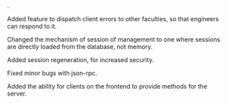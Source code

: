 .

Added feature to dispatch client errors to other faculties, so that engineers can respond to it.

Changed the mechanism of session of management to one where sessions are directly loaded from the database, not memory.

Added session regeneration, for increased security.

Fixed minor bugs with json-rpc.

Added the ability for clients on the frontend to provide methods for the server.
